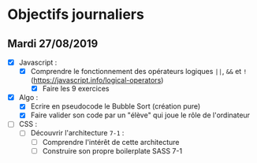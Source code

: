 # Objectifs journaliers

## Mardi 27/08/2019


* [x] Javascript :
  * [x] Comprendre le fonctionnement des opérateurs logiques `||`, `&&` et `!` (https://javascript.info/logical-operators)
    * [x] Faire les 9 exercices

* [x] Algo : 
  * [x] Ecrire en pseudocode le Bubble Sort (création pure)
  * [x] Faire valider son code par un "élève" qui joue le rôle de l'ordinateur

* [ ] CSS : 
  * [ ] Découvrir l'architecture `7-1` :
    * [ ] Comprendre l'intérêt de cette architecture
    * [ ] Construire son propre boilerplate SASS 7-1
